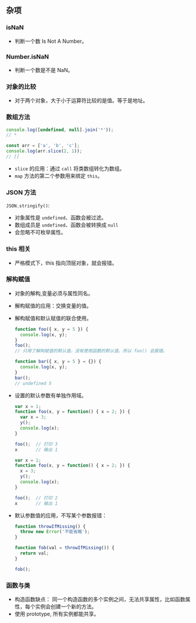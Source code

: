 ## 杂项

### isNaN

* 判断一个数 Is Not A Number。

### Number.isNaN

* 判断一个数是不是 NaN。

### 对象的比较

* 对于两个对象，大于小于运算符比较的是值。等于是地址。

### 数组方法

```javascript
console.log([undefined, null].join('*'));
// *

const arr = ['a', 'b', 'c'];
console.log(arr.slice(2, 1));
// []
```

* `slice` 的应用：通过 `call` 将类数组转化为数组。
* `map` 方法的第二个参数用来绑定 `this`。

### JSON 方法

`JSON.stringify()`:

* 对象属性是 `undefined`、函数会被过滤。
* 数组成员是 `undefined`、函数会被转换成 `null`
* 会忽略不可枚举属性。

### this 相关

* 严格模式下，this 指向顶层对象，就会报错。

### 解构赋值

* 对象的解构,变量必须与属性同名。

* 解构赋值的应用：交换变量的值。

* 解构赋值和默认赋值的联合使用。

    ```javascript
    function foo({ x, y = 5 }) {
      console.log(x, y);
    }
    foo();
    // 只用了解构赋值的默认值，没有使用函数的默认值，所以 foo() 会报错。
    
    function bar({ x, y = 5 } = {}) {
      console.log(x, y);
    }
    bar();
    // undefined 5
    ```

* 设置的默认参数有单独作用域。

    ```javascript
    var x = 1;
    function foo(x, y = function() { x = 2; }) {
      var x = 3;
      y();
      console.log(x);
    }
    
    foo();  // 打印 3
    x       // 输出 1
    
    var x = 1;
    function foo(x, y = function() { x = 2; }) {
      x = 3;
      y();
      console.log(x);
    }
    
    foo();  // 打印 2
    x       // 输出 1
    ```

* 默认参数值的应用，不写某个参数报错：

    ```javascript
    function throwIfMissing() {
      throw new Error('不能省略');
    }
    
    function fob(val = throwIfMissing()) {
      return val;
    }
    
    fob();
    ```

    

### 函数与类

* 构造函数缺点： 同一个构造函数的多个实例之间，无法共享属性，比如函数属性，每个实例会创建一个新的方法。
* 使用 prototype, 所有实例都能共享。
